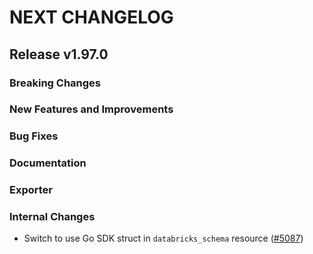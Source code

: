 # NEXT CHANGELOG

## Release v1.97.0

### Breaking Changes

### New Features and Improvements

### Bug Fixes

### Documentation

### Exporter

### Internal Changes

* Switch to use Go SDK struct in `databricks_schema` resource ([#5087](https://github.com/databricks/terraform-provider-databricks/pull/5087))
